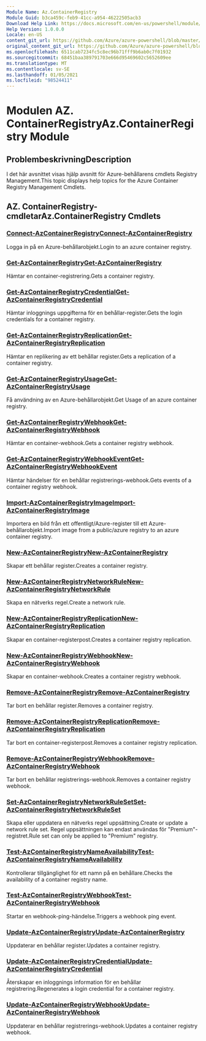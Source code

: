 ```yaml
---
Module Name: Az.ContainerRegistry
Module Guid: b3ca459c-feb9-41cc-a954-46222505acb3
Download Help Link: https://docs.microsoft.com/en-us/powershell/module/az.containerregistry
Help Version: 1.0.0.0
Locale: en-US
content_git_url: https://github.com/Azure/azure-powershell/blob/master/src/ContainerRegistry/ContainerRegistry/help/Az.ContainerRegistry.md
original_content_git_url: https://github.com/Azure/azure-powershell/blob/master/src/ContainerRegistry/ContainerRegistry/help/Az.ContainerRegistry.md
ms.openlocfilehash: 6511cab7234fc5c8ec96b71fff9b6ab0c7f01932
ms.sourcegitcommit: 68451baa389791703e666d95469602c5652609ee
ms.translationtype: MT
ms.contentlocale: sv-SE
ms.lasthandoff: 01/05/2021
ms.locfileid: "98524411"
---
```

# <span data-ttu-id="6229f-101">Modulen AZ. ContainerRegistry</span><span class="sxs-lookup"><span data-stu-id="6229f-101">Az.ContainerRegistry Module</span></span>
## <span data-ttu-id="6229f-102">Problembeskrivning</span><span class="sxs-lookup"><span data-stu-id="6229f-102">Description</span></span>
<span data-ttu-id="6229f-103">I det här avsnittet visas hjälp avsnitt för Azure-behållarens cmdlets Registry Management.</span><span class="sxs-lookup"><span data-stu-id="6229f-103">This topic displays help topics for the Azure Container Registry Management Cmdlets.</span></span>

## <span data-ttu-id="6229f-104">AZ. ContainerRegistry-cmdletar</span><span class="sxs-lookup"><span data-stu-id="6229f-104">Az.ContainerRegistry Cmdlets</span></span>
### [<span data-ttu-id="6229f-105">Connect-AzContainerRegistry</span><span class="sxs-lookup"><span data-stu-id="6229f-105">Connect-AzContainerRegistry</span></span>](Connect-AzContainerRegistry.md)
<span data-ttu-id="6229f-106">Logga in på en Azure-behållarobjekt.</span><span class="sxs-lookup"><span data-stu-id="6229f-106">Login to an azure container registry.</span></span>

### [<span data-ttu-id="6229f-107">Get-AzContainerRegistry</span><span class="sxs-lookup"><span data-stu-id="6229f-107">Get-AzContainerRegistry</span></span>](Get-AzContainerRegistry.md)
<span data-ttu-id="6229f-108">Hämtar en container-registrering.</span><span class="sxs-lookup"><span data-stu-id="6229f-108">Gets a container registry.</span></span>

### [<span data-ttu-id="6229f-109">Get-AzContainerRegistryCredential</span><span class="sxs-lookup"><span data-stu-id="6229f-109">Get-AzContainerRegistryCredential</span></span>](Get-AzContainerRegistryCredential.md)
<span data-ttu-id="6229f-110">Hämtar inloggnings uppgifterna för en behållar-register.</span><span class="sxs-lookup"><span data-stu-id="6229f-110">Gets the login credentials for a container registry.</span></span>

### [<span data-ttu-id="6229f-111">Get-AzContainerRegistryReplication</span><span class="sxs-lookup"><span data-stu-id="6229f-111">Get-AzContainerRegistryReplication</span></span>](Get-AzContainerRegistryReplication.md)
<span data-ttu-id="6229f-112">Hämtar en replikering av ett behållar register.</span><span class="sxs-lookup"><span data-stu-id="6229f-112">Gets a replication of a container registry.</span></span>

### [<span data-ttu-id="6229f-113">Get-AzContainerRegistryUsage</span><span class="sxs-lookup"><span data-stu-id="6229f-113">Get-AzContainerRegistryUsage</span></span>](Get-AzContainerRegistryUsage.md)
<span data-ttu-id="6229f-114">Få användning av en Azure-behållarobjekt.</span><span class="sxs-lookup"><span data-stu-id="6229f-114">Get Usage of an azure container registry.</span></span>

### [<span data-ttu-id="6229f-115">Get-AzContainerRegistryWebhook</span><span class="sxs-lookup"><span data-stu-id="6229f-115">Get-AzContainerRegistryWebhook</span></span>](Get-AzContainerRegistryWebhook.md)
<span data-ttu-id="6229f-116">Hämtar en container-webhook.</span><span class="sxs-lookup"><span data-stu-id="6229f-116">Gets a container registry webhook.</span></span>

### [<span data-ttu-id="6229f-117">Get-AzContainerRegistryWebhookEvent</span><span class="sxs-lookup"><span data-stu-id="6229f-117">Get-AzContainerRegistryWebhookEvent</span></span>](Get-AzContainerRegistryWebhookEvent.md)
<span data-ttu-id="6229f-118">Hämtar händelser för en behållar registrerings-webhook.</span><span class="sxs-lookup"><span data-stu-id="6229f-118">Gets events of a container registry webhook.</span></span>

### [<span data-ttu-id="6229f-119">Import-AzContainerRegistryImage</span><span class="sxs-lookup"><span data-stu-id="6229f-119">Import-AzContainerRegistryImage</span></span>](Import-AzContainerRegistryImage.md)
<span data-ttu-id="6229f-120">Importera en bild från ett offentligt/Azure-register till ett Azure-behållarobjekt.</span><span class="sxs-lookup"><span data-stu-id="6229f-120">Import image from a public/azure registry to an azure container registry.</span></span>

### [<span data-ttu-id="6229f-121">New-AzContainerRegistry</span><span class="sxs-lookup"><span data-stu-id="6229f-121">New-AzContainerRegistry</span></span>](New-AzContainerRegistry.md)
<span data-ttu-id="6229f-122">Skapar ett behållar register.</span><span class="sxs-lookup"><span data-stu-id="6229f-122">Creates a container registry.</span></span>

### [<span data-ttu-id="6229f-123">New-AzContainerRegistryNetworkRule</span><span class="sxs-lookup"><span data-stu-id="6229f-123">New-AzContainerRegistryNetworkRule</span></span>](New-AzContainerRegistryNetworkRule.md)
<span data-ttu-id="6229f-124">Skapa en nätverks regel.</span><span class="sxs-lookup"><span data-stu-id="6229f-124">Create a network rule.</span></span>

### [<span data-ttu-id="6229f-125">New-AzContainerRegistryReplication</span><span class="sxs-lookup"><span data-stu-id="6229f-125">New-AzContainerRegistryReplication</span></span>](New-AzContainerRegistryReplication.md)
<span data-ttu-id="6229f-126">Skapar en container-registerpost.</span><span class="sxs-lookup"><span data-stu-id="6229f-126">Creates a container registry replication.</span></span>

### [<span data-ttu-id="6229f-127">New-AzContainerRegistryWebhook</span><span class="sxs-lookup"><span data-stu-id="6229f-127">New-AzContainerRegistryWebhook</span></span>](New-AzContainerRegistryWebhook.md)
<span data-ttu-id="6229f-128">Skapar en container-webhook.</span><span class="sxs-lookup"><span data-stu-id="6229f-128">Creates a container registry webhook.</span></span>

### [<span data-ttu-id="6229f-129">Remove-AzContainerRegistry</span><span class="sxs-lookup"><span data-stu-id="6229f-129">Remove-AzContainerRegistry</span></span>](Remove-AzContainerRegistry.md)
<span data-ttu-id="6229f-130">Tar bort en behållar register.</span><span class="sxs-lookup"><span data-stu-id="6229f-130">Removes a container registry.</span></span>

### [<span data-ttu-id="6229f-131">Remove-AzContainerRegistryReplication</span><span class="sxs-lookup"><span data-stu-id="6229f-131">Remove-AzContainerRegistryReplication</span></span>](Remove-AzContainerRegistryReplication.md)
<span data-ttu-id="6229f-132">Tar bort en container-registerpost.</span><span class="sxs-lookup"><span data-stu-id="6229f-132">Removes a container registry replication.</span></span>

### [<span data-ttu-id="6229f-133">Remove-AzContainerRegistryWebhook</span><span class="sxs-lookup"><span data-stu-id="6229f-133">Remove-AzContainerRegistryWebhook</span></span>](Remove-AzContainerRegistryWebhook.md)
<span data-ttu-id="6229f-134">Tar bort en behållar registrerings-webhook.</span><span class="sxs-lookup"><span data-stu-id="6229f-134">Removes a container registry webhook.</span></span>

### [<span data-ttu-id="6229f-135">Set-AzContainerRegistryNetworkRuleSet</span><span class="sxs-lookup"><span data-stu-id="6229f-135">Set-AzContainerRegistryNetworkRuleSet</span></span>](Set-AzContainerRegistryNetworkRuleSet.md)
<span data-ttu-id="6229f-136">Skapa eller uppdatera en nätverks regel uppsättning.</span><span class="sxs-lookup"><span data-stu-id="6229f-136">Create or update a network rule set.</span></span> <span data-ttu-id="6229f-137">Regel uppsättningen kan endast användas för "Premium"-registret.</span><span class="sxs-lookup"><span data-stu-id="6229f-137">Rule set can only be applied to "Premium" registry.</span></span>

### [<span data-ttu-id="6229f-138">Test-AzContainerRegistryNameAvailability</span><span class="sxs-lookup"><span data-stu-id="6229f-138">Test-AzContainerRegistryNameAvailability</span></span>](Test-AzContainerRegistryNameAvailability.md)
<span data-ttu-id="6229f-139">Kontrollerar tillgänglighet för ett namn på en behållare.</span><span class="sxs-lookup"><span data-stu-id="6229f-139">Checks the availability of a container registry name.</span></span>

### [<span data-ttu-id="6229f-140">Test-AzContainerRegistryWebhook</span><span class="sxs-lookup"><span data-stu-id="6229f-140">Test-AzContainerRegistryWebhook</span></span>](Test-AzContainerRegistryWebhook.md)
<span data-ttu-id="6229f-141">Startar en webhook-ping-händelse.</span><span class="sxs-lookup"><span data-stu-id="6229f-141">Triggers a webhook ping event.</span></span>

### [<span data-ttu-id="6229f-142">Update-AzContainerRegistry</span><span class="sxs-lookup"><span data-stu-id="6229f-142">Update-AzContainerRegistry</span></span>](Update-AzContainerRegistry.md)
<span data-ttu-id="6229f-143">Uppdaterar en behållar register.</span><span class="sxs-lookup"><span data-stu-id="6229f-143">Updates a container registry.</span></span>

### [<span data-ttu-id="6229f-144">Update-AzContainerRegistryCredential</span><span class="sxs-lookup"><span data-stu-id="6229f-144">Update-AzContainerRegistryCredential</span></span>](Update-AzContainerRegistryCredential.md)
<span data-ttu-id="6229f-145">Återskapar en inloggnings information för en behållar registrering.</span><span class="sxs-lookup"><span data-stu-id="6229f-145">Regenerates a login credential for a container registry.</span></span>

### [<span data-ttu-id="6229f-146">Update-AzContainerRegistryWebhook</span><span class="sxs-lookup"><span data-stu-id="6229f-146">Update-AzContainerRegistryWebhook</span></span>](Update-AzContainerRegistryWebhook.md)
<span data-ttu-id="6229f-147">Uppdaterar en behållar registrerings-webhook.</span><span class="sxs-lookup"><span data-stu-id="6229f-147">Updates a container registry webhook.</span></span>

